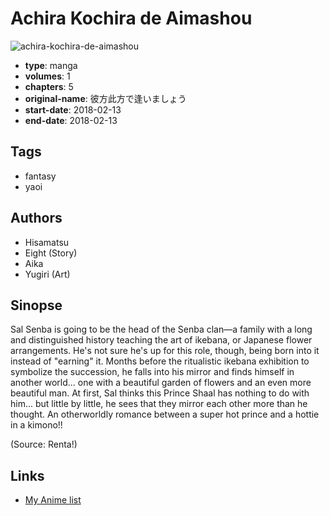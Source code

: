 # Achira Kochira de Aimashou

![achira-kochira-de-aimashou](https://cdn.myanimelist.net/images/manga/2/227471.jpg)

-   **type**: manga
-   **volumes**: 1
-   **chapters**: 5
-   **original-name**: 彼方此方で逢いましょう
-   **start-date**: 2018-02-13
-   **end-date**: 2018-02-13

## Tags

-   fantasy
-   yaoi

## Authors

-   Hisamatsu
-   Eight (Story)
-   Aika
-   Yugiri (Art)

## Sinopse

Sal Senba is going to be the head of the Senba clan—a family with a long and distinguished history teaching the art of ikebana, or Japanese flower arrangements. He's not sure he's up for this role, though, being born into it instead of "earning" it. Months before the ritualistic ikebana exhibition to symbolize the succession, he falls into his mirror and finds himself in another world... one with a beautiful garden of flowers and an even more beautiful man. At first, Sal thinks this Prince Shaal has nothing to do with him... but little by little, he sees that they mirror each other more than he thought. An otherworldly romance between a super hot prince and a hottie in a kimono!!

(Source: Renta!)

## Links

-   [My Anime list](https://myanimelist.net/manga/124689/Achira_Kochira_de_Aimashou)
